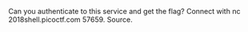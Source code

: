 Can you authenticate to this service and get the flag? Connect with nc 2018shell.picoctf.com 57659. Source. 
